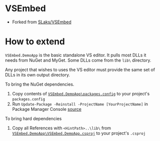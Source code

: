 VSEmbed
=======

* Forked from [SLaks/VSEmbed](https://github.com/SLaks/VSEmbed)

How to extend
=============

`VSEmbed.DemoApp` is the basic standalone VS editor. It pulls most DLLs it needs from NuGet and MyGet. Some DLLs come from the `lib\` directory. 

Any project that wishes to uses the VS editor must provide the same set of DLLs in its own output directory.

To bring the NuGet dependencies.
  1. Copy contents of [`VSEmbed.DemoApp\packages.config`](https://github.com/AmadeusW/VSEmbed/blob/master/VSEmbed.DemoApp/packages.config) to your project's `packages.config`
  2. Run `Update-Package -Reinstall -ProjectName [YourProjectName]` in Package Manager Console [source](http://stackoverflow.com/questions/11026137/can-i-copy-the-nuget-package-configuration-from-one-project-to-another)
   
To bring hard dependencies
  1. Copy all References with `<HintPath>..\lib\` from [`VSEmbed.DemoApp\VSEmbed.DemoApp.csproj`](https://github.com/AmadeusW/VSEmbed/blob/master/VSEmbed.DemoApp/VSEmbed.DemoApp.csproj) to your project's `.csproj`
 
